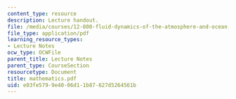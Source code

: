 ```yaml
---
content_type: resource
description: Lecture handout.
file: /media/courses/12-800-fluid-dynamics-of-the-atmosphere-and-ocean-fall-2004/e03fe5799e4006d11b87627d5264561b_mathematics.pdf
file_type: application/pdf
learning_resource_types:
- Lecture Notes
ocw_type: OCWFile
parent_title: Lecture Notes
parent_type: CourseSection
resourcetype: Document
title: mathematics.pdf
uid: e03fe579-9e40-06d1-1b87-627d5264561b
---
```

